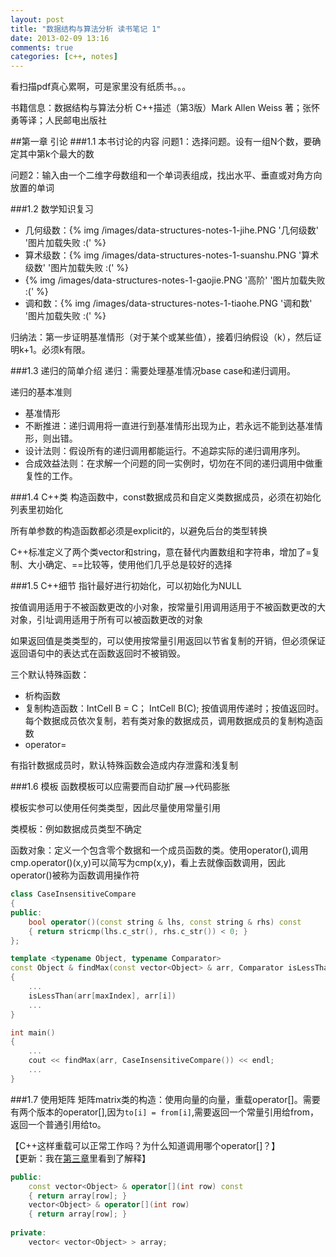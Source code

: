 ```yaml
---
layout: post
title: "数据结构与算法分析 读书笔记 1"
date: 2013-02-09 13:16
comments: true
categories: [c++, notes]
---
```

看扫描pdf真心累啊，可是家里没有纸质书。。。

书籍信息：数据结构与算法分析 C++描述（第3版）Mark Allen Weiss 著；张怀勇等译；人民邮电出版社

<!--more-->
##第一章 引论
###1.1 本书讨论的内容
问题1：选择问题。设有一组N个数，要确定其中第k个最大的数

问题2：输入由一个二维字母数组和一个单词表组成，找出水平、垂直或对角方向放置的单词

###1.2 数学知识复习
- 几何级数：{% img /images/data-structures-notes-1-jihe.PNG '几何级数' '图片加载失败 :('  %}
- 算术级数：{% img /images/data-structures-notes-1-suanshu.PNG '算术级数' '图片加载失败 :('  %}
- {% img /images/data-structures-notes-1-gaojie.PNG '高阶' '图片加载失败 :('  %}
- 调和数：{% img /images/data-structures-notes-1-tiaohe.PNG '调和数' '图片加载失败 :('  %}

归纳法：第一步证明基准情形（对于某个或某些值），接着归纳假设（k），然后证明k+1。必须k有限。

###1.3 递归的简单介绍
递归：需要处理基准情况base case和递归调用。

递归的基本准则

- 基准情形
- 不断推进：递归调用将一直进行到基准情形出现为止，若永远不能到达基准情形，则出错。
- 设计法则：假设所有的递归调用都能运行。不追踪实际的递归调用序列。
- 合成效益法则：在求解一个问题的同一实例时，切勿在不同的递归调用中做重复性的工作。

###1.4 C++类
构造函数中，const数据成员和自定义类数据成员，必须在初始化列表里初始化

所有单参数的构造函数都必须是explicit的，以避免后台的类型转换

C++标准定义了两个类vector和string，意在替代内置数组和字符串，增加了=复制、大小确定、==比较等，使用他们几乎总是较好的选择

###1.5 C++细节
指针最好进行初始化，可以初始化为NULL

按值调用适用于不被函数更改的小对象，按常量引用调用适用于不被函数更改的大对象，引址调用适用于所有可以被函数更改的对象

如果返回值是类类型的，可以使用按常量引用返回以节省复制的开销，但必须保证返回语句中的表达式在函数返回时不被销毁。

三个默认特殊函数：

- 析构函数
- 复制构造函数：IntCell B = C； IntCell B(C); 按值调用传递时；按值返回时。  
每个数据成员依次复制，若有类对象的数据成员，调用数据成员的复制构造函数
- operator=

有指针数据成员时，默认特殊函数会造成内存泄露和浅复制

###1.6 模板
函数模板可以应需要而自动扩展-->代码膨胀

模板实参可以使用任何类类型，因此尽量使用常量引用

类模板：例如数据成员类型不确定

函数对象：定义一个包含零个数据和一个成员函数的类。使用operator(),调用cmp.operator()(x,y)可以简写为cmp(x,y)，看上去就像函数调用，因此operator()被称为函数调用操作符

``` c++
class CaseInsensitiveCompare
{
public:
    bool operator()(const string & lhs, const string & rhs) const
	{ return stricmp(lhs.c_str(), rhs.c_str()) < 0; } 
};

template <typename Object, typename Comparator>
const Object & findMax(const vector<Object> & arr, Comparator isLessThan)
{
    ...
    isLessThan(arr[maxIndex], arr[i])
    ...
}

int main()
{
    ...
    cout << findMax(arr, CaseInsensitiveCompare()) << endl;
    ...
}
```

###1.7 使用矩阵
矩阵matrix类的构造：使用向量的向量，重载operator[]。需要有两个版本的operator[],因为`to[i] = from[i]`,需要返回一个常量引用给from，返回一个普通引用给to。

【C++这样重载可以正常工作吗？为什么知道调用哪个operator[]？】  
【更新：我在[第三章](/blog/2013/03/14/data-structures-notes-3/)里看到了解释】

``` c++
public:
    const vector<Object> & operator[](int row) const
	{ return array[row]; }
    vector<Object> & operator[](int row)
	{ return array[row]; }
    
private:
    vector< vector<Object> > array;
```
